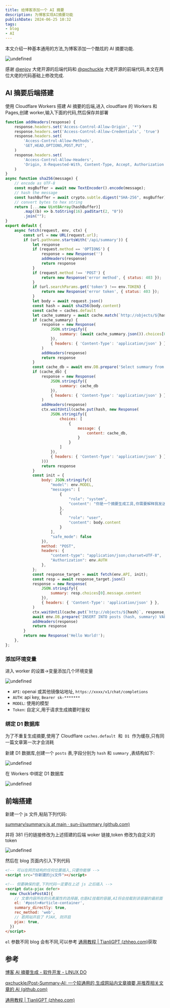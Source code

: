 ```yaml
---
title: 给博客添加一个 AI 摘要
description: 为博客实现AI摘要功能
publishDate: 2024-06-25 10:32
tags:
- blog
- AI
---
```


本文介绍一种基本通用的方法,为博客添加一个酷炫的 AI 摘要功能.

![undefined](https://p0.meituan.net/csc/87b07e67ffbda41349ce156e12ad5233126214.png)

感谢 [@enjoy](https://linux.do/u/mcenjoy/summary) 大佬开源的后端代码和 [@qxchuckle](https://github.com/qxchuckle) 大佬开源的前端代码,本文在两位大佬的代码基础上修改完成.

## AI 摘要后端搭建

使用 Cloudflare Workers 搭建 AI 摘要的后端,进入 cloudflare 的 Workers 和 Pages,创建 worker,输入下面的代码,然后保存并部署

```javascript
function addHeaders(response) {
	response.headers.set('Access-Control-Allow-Origin', '*')
	response.headers.set('Access-Control-Allow-Credentials', 'true')
	response.headers.set(
		'Access-Control-Allow-Methods',
		'GET,HEAD,OPTIONS,POST,PUT',
	)
	response.headers.set(
		'Access-Control-Allow-Headers',
		'Origin, X-Requested-With, Content-Type, Accept, Authorization',
	)
}
async function sha256(message) {
	// encode as UTF-8
	const msgBuffer = await new TextEncoder().encode(message);
	// hash the message
	const hashBuffer = await crypto.subtle.digest("SHA-256", msgBuffer);
	// convert bytes to hex string
	return [...new Uint8Array(hashBuffer)]
		.map((b) => b.toString(16).padStart(2, "0"))
		.join("");
}
export default {
	async fetch(request, env, ctx) {
		const url = new URL(request.url);
		if (url.pathname.startsWith('/api/summary')) {
			let response
			if (request.method == 'OPTIONS') {
				response = new Response('')
				addHeaders(response)
				return response
			}
			if (request.method !== 'POST') {
				return new Response('error method', { status: 403 });
			}
			if (url.searchParams.get('token') !== env.TOKEN) {
				return new Response('error token', { status: 403 });
			}
			let body = await request.json()
			const hash = await sha256(body.content)
			const cache = caches.default
			let cache_summary = await cache.match(`http://objects/${hash}`)
			if (cache_summary) {
				response = new Response(
					JSON.stringify({
						summary: (await cache_summary.json()).choices[0].message.content
					}),
					{ headers: { 'Content-Type': 'application/json' } },
				)
				addHeaders(response)
				return response
			}
			const cache_db = await env.DB.prepare('Select summary from posts where hash = ?').bind(hash).first("summary")
			if (cache_db) {
				response = new Response(
					JSON.stringify({
						summary: cache_db
					}),
					{ headers: { 'Content-Type': 'application/json' } },
				)
				addHeaders(response)
				ctx.waitUntil(cache.put(hash, new Response(
					JSON.stringify({
						choices: [
							{
								message: {
									content: cache_db,
								}
							}
						]
					}),
					{ headers: { 'Content-Type': 'application/json' } },
				)))
				return response
			}
			const init = {
				body: JSON.stringify({
					"model": env.MODEL,
					"messages": [
						{
							"role": "system",
							"content": "你是一个摘要生成工具,你需要解释我发送给你的内容,不要换行,不要超过200字,不要包含链接,只需要简单介绍文章的内容,不需要提出建议和缺少的东西,不要提及用户.请用中文回答,这篇文章讲述了什么?"
						},
						{
							"role": "user",
							"content": body.content
						}
					],
					"safe_mode": false
				}),
				method: "POST",
				headers: {
					"content-type": "application/json;charset=UTF-8",
					"Authorization": env.AUTH
				},
			};
			const response_target = await fetch(env.API, init);
			const resp = await response_target.json()
			response = new Response(
				JSON.stringify({
					summary: resp.choices[0].message.content
				}),
				{ headers: { 'Content-Type': 'application/json' } },
			)
			ctx.waitUntil(cache.put(`http://objects/${hash}`, response_target))
			await env.DB.prepare('INSERT INTO posts (hash, summary) VALUES (?1, ?2)').bind(hash, resp.choices[0].message.content).run()
			addHeaders(response)
			return response
		}
		return new Response('Hello World!');
	},
};
```

### 添加环境变量

进入 worker 的设置->变量添加几个环境变量

![undefined](https://p1.meituan.net/csc/eed0286cdf839dda3adbf9d575c06d9d25876.png)

- `API`: openai 或其他镜像站地址, `https://xxxx/v1/chat/completions`
- `AUTH`: api key, `Bearer sk-*******`
- `MODEL`: 使用的模型
- `Token`: 自定义,用于请求生成摘要时鉴权

### 绑定 D1 数据库

为了不重复生成摘要,使用了 Cloudflare `caches.default`  和  `D1`  作为缓存,只有同一篇文章第一次才会消耗

新建 D1 数据库,创建一个 `posts` 表,字段分别为 `hash` 和 `summary` ,表结构如下:

![undefined](https://p0.meituan.net/csc/418337f0050653172ced0778a1004e8921614.png)

在 Workers 中绑定 D1 数据库

![undefined](https://p0.meituan.net/csc/8589534daa461f82f39241be83c925de15588.png)

## 前端搭建

新建一个 js 文件,粘贴下列代码:

[summary/summary.js at main · sun-i/summary (github.com)](https://github.com/sun-i/summary/blob/main/summary.js)

并将 381 行的链接修改为上述搭建的后端 woker 链接,token 修改为自定义的 token

![undefined](https://p0.meituan.net/csc/29f12264c59806222f5c1830ffbbba2618077.png)

然后在 blog 页面内引入下列代码

```html
<!-- 可以在网页结构的任何位置插入,只要你能够 -->
<script src="你新建的js文件"></script>

<!-- 但要确保的是,下列代码一定要在上述 js 之后插入 -->
<script data-pjax defer>
  new ChucklePostAI({
    // 文章内容所在的元素属性的选择器,也是AI挂载的容器,AI将会挂载到该容器的最前面
    el: '#post>#article-container',
    summary_directly: true,
    rec_method: 'web',
    // 若网站开启了 PJAX, 则开启
    pjax: true,
  })
</script>
```

`el` 参数不同 blog 会有不同,可以参考 [通用教程 | TianliGPT (zhheo.com)](https://postsummary.zhheo.com/theme/custom.html)获取

## 参考

[博客 AI 摘要生成 - 软件开发 - LINUX DO](https://linux.do/t/topic/119621)

[qxchuckle/Post-Summary-AI: 一个较通用的,生成网站内文章摘要,并推荐相关文章的 AI (github.com)](https://github.com/qxchuckle/Post-Summary-AI/tree/master)

[通用教程 | TianliGPT (zhheo.com)](https://postsummary.zhheo.com/theme/custom.html)